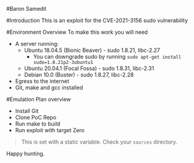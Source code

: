 #Baron Samedit

#Introduction
This is an exploit for the CVE-2021-3156 sudo vulnerability 

#Environment Overview
To make this work you will need    

- A server running: 
  - Ubuntu 18.04.5 (Bionic Beaver) - sudo 1.8.21, libc-2.27
    - You can downgrade sudo by running `sudo apt-get install sudo=1.8.21p2-3ubuntu1`
  - Ubuntu 20.04.1 (Focal Fossa) - sudo 1.8.31, libc-2.31
  - Debian 10.0 (Buster) - sudo 1.8.27, libc-2.28
- Egress to the internet
- Git, make and gcc installed

#Emulation Plan overview
- Install Git
- Clone PoC Repo
- Run make to build
- Run exploit with target Zero
> This is set with a static variable. Check your `sources` directory. 

Happy hunting. 
